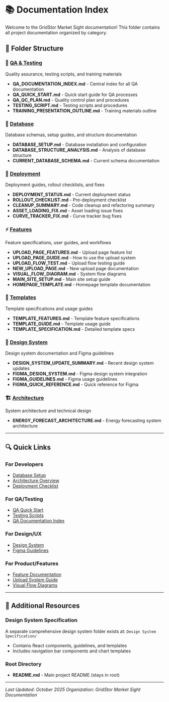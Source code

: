 # 📚 Documentation Index

Welcome to the GridStor Market Sight documentation! This folder contains all project documentation organized by category.

## 📁 Folder Structure

### 🧪 [QA & Testing](./qa-testing/)
Quality assurance, testing scripts, and training materials
- **QA_DOCUMENTATION_INDEX.md** - Central index for all QA documentation
- **QA_QUICK_START.md** - Quick start guide for QA processes
- **QA_QC_PLAN.md** - Quality control plan and procedures
- **TESTING_SCRIPT.md** - Testing scripts and procedures
- **TRAINING_PRESENTATION_OUTLINE.md** - Training materials outline

### 💾 [Database](./database/)
Database schemas, setup guides, and structure documentation
- **DATABASE_SETUP.md** - Database installation and configuration
- **DATABASE_STRUCTURE_ANALYSIS.md** - Analysis of database structure
- **CURRENT_DATABASE_SCHEMA.md** - Current schema documentation

### 🚀 [Deployment](./deployment/)
Deployment guides, rollout checklists, and fixes
- **DEPLOYMENT_STATUS.md** - Current deployment status
- **ROLLOUT_CHECKLIST.md** - Pre-deployment checklist
- **CLEANUP_SUMMARY.md** - Code cleanup and refactoring summary
- **ASSET_LOADING_FIX.md** - Asset loading issue fixes
- **CURVE_TRACKER_FIX.md** - Curve tracker bug fixes

### ⚡ [Features](./features/)
Feature specifications, user guides, and workflows
- **UPLOAD_PAGE_FEATURES.md** - Upload page feature list
- **UPLOAD_PAGE_GUIDE.md** - How to use the upload system
- **UPLOAD_FLOW_TEST.md** - Upload flow testing guide
- **NEW_UPLOAD_PAGE.md** - New upload page documentation
- **VISUAL_FLOW_DIAGRAM.md** - System flow diagrams
- **MAIN_SITE_SETUP.md** - Main site setup guide
- **HOMEPAGE_TEMPLATE.md** - Homepage template documentation

### 📄 [Templates](./templates/)
Template specifications and usage guides
- **TEMPLATE_FEATURES.md** - Template feature specifications
- **TEMPLATE_GUIDE.md** - Template usage guide
- **TEMPLATE_SPECIFICATION.md** - Detailed template specs

### 🎨 [Design System](./design-system/)
Design system documentation and Figma guidelines
- **DESIGN_SYSTEM_UPDATE_SUMMARY.md** - Recent design system updates
- **FIGMA_DESIGN_SYSTEM.md** - Figma design system integration
- **FIGMA_GUIDELINES.md** - Figma usage guidelines
- **FIGMA_QUICK_REFERENCE.md** - Quick reference for Figma

### 🏗️ [Architecture](./architecture/)
System architecture and technical design
- **ENERGY_FORECAST_ARCHITECTURE.md** - Energy forecasting system architecture

---

## 🔍 Quick Links

### For Developers
- [Database Setup](./database/DATABASE_SETUP.md)
- [Architecture Overview](./architecture/ENERGY_FORECAST_ARCHITECTURE.md)
- [Deployment Checklist](./deployment/ROLLOUT_CHECKLIST.md)

### For QA/Testing
- [QA Quick Start](./qa-testing/QA_QUICK_START.md)
- [Testing Scripts](./qa-testing/TESTING_SCRIPT.md)
- [QA Documentation Index](./qa-testing/QA_DOCUMENTATION_INDEX.md)

### For Design/UX
- [Design System](./design-system/DESIGN_SYSTEM_UPDATE_SUMMARY.md)
- [Figma Guidelines](./design-system/FIGMA_GUIDELINES.md)

### For Product/Features
- [Feature Documentation](./features/)
- [Upload System Guide](./features/UPLOAD_PAGE_GUIDE.md)
- [Visual Flow Diagrams](./features/VISUAL_FLOW_DIAGRAM.md)

---

## 📝 Additional Resources

### Design System Specification
A separate comprehensive design system folder exists at: `Design System Specification/`
- Contains React components, guidelines, and templates
- Includes navigation bar components and chart templates

### Root Directory
- **README.md** - Main project README (stays in root)

---

*Last Updated: October 2025*
*Organization: GridStor Market Sight Documentation*


